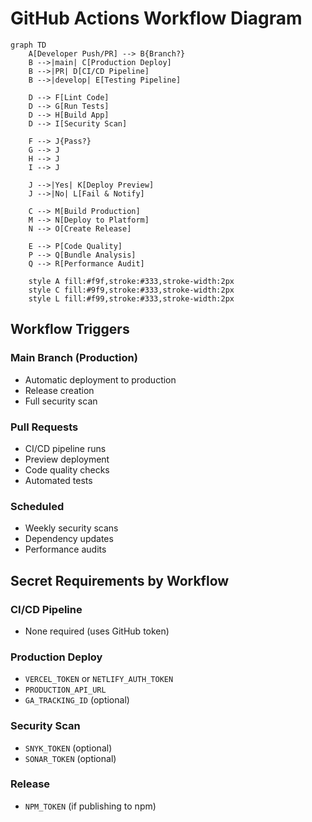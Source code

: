 # GitHub Actions Workflow Diagram

```mermaid
graph TD
    A[Developer Push/PR] --> B{Branch?}
    B -->|main| C[Production Deploy]
    B -->|PR| D[CI/CD Pipeline]
    B -->|develop| E[Testing Pipeline]
    
    D --> F[Lint Code]
    D --> G[Run Tests]
    D --> H[Build App]
    D --> I[Security Scan]
    
    F --> J{Pass?}
    G --> J
    H --> J
    I --> J
    
    J -->|Yes| K[Deploy Preview]
    J -->|No| L[Fail & Notify]
    
    C --> M[Build Production]
    M --> N[Deploy to Platform]
    N --> O[Create Release]
    
    E --> P[Code Quality]
    P --> Q[Bundle Analysis]
    Q --> R[Performance Audit]
    
    style A fill:#f9f,stroke:#333,stroke-width:2px
    style C fill:#9f9,stroke:#333,stroke-width:2px
    style L fill:#f99,stroke:#333,stroke-width:2px
```

## Workflow Triggers

### Main Branch (Production)
- Automatic deployment to production
- Release creation
- Full security scan

### Pull Requests
- CI/CD pipeline runs
- Preview deployment
- Code quality checks
- Automated tests

### Scheduled
- Weekly security scans
- Dependency updates
- Performance audits

## Secret Requirements by Workflow

### CI/CD Pipeline
- None required (uses GitHub token)

### Production Deploy
- `VERCEL_TOKEN` or `NETLIFY_AUTH_TOKEN`
- `PRODUCTION_API_URL`
- `GA_TRACKING_ID` (optional)

### Security Scan
- `SNYK_TOKEN` (optional)
- `SONAR_TOKEN` (optional)

### Release
- `NPM_TOKEN` (if publishing to npm)